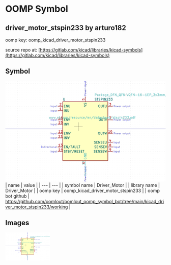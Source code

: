 # OOMP Symbol  
## driver_motor_stspin233  by arturo182  
  
oomp key: oomp_kicad_driver_motor_stspin233  
  
source repo at: [https://gitlab.com/kicad/libraries/kicad-symbols](https://gitlab.com/kicad/libraries/kicad-symbols)  
## Symbol  
  
[![working.png](working_600.png)](working.png)  
| name | value | 
| --- | --- | 
| symbol name | Driver_Motor | 
| library name | Driver_Motor | 
| oomp key | oomp_kicad_driver_motor_stspin233 | 
| oomp bot github | https://github.com/oomlout/oomlout_oomp_symbol_bot/tree/main/kicad_driver_motor_stspin233/working | 
## Images  
  
[![working.png](working_140.png)](working.png)  

